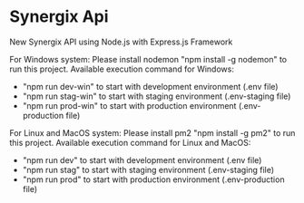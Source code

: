 # Synergix Api 

New Synergix API using Node.js with Express.js Framework

For Windows system:
Please install nodemon "npm install -g nodemon" to run this project.
Available execution command for Windows: 
- "npm run dev-win" to start with development environment (.env file)
- "npm run stag-win" to start with staging environment (.env-staging file)
- "npm run prod-win" to start with production environment (.env-production file)

For Linux and MacOS system:
Please install pm2 "npm install -g pm2" to run this project.
Available execution command for Linux and MacOS: 
- "npm run dev" to start with development environment (.env file)
- "npm run stag" to start with staging environment (.env-staging file)
- "npm run prod" to start with production environment (.env-production file)